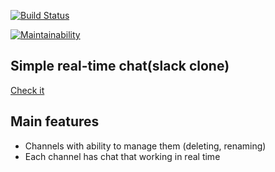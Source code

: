 [![Build Status](https://travis-ci.com/NimfaMargo/project-lvl4-s403.svg?branch=master)](https://travis-ci.com/NimfaMargo/project-lvl4-s403)

[![Maintainability](https://api.codeclimate.com/v1/badges/8b5b2079455df37b4d66/maintainability)](https://codeclimate.com/github/NimfaMargo/project-lvl4-s403/maintainability)

## Simple real-time chat(slack clone)
[Check it](https://slack-project-margo.herokuapp.com/)

## Main features
- Channels with ability to manage them (deleting, renaming)
- Each channel has chat that working in real time
